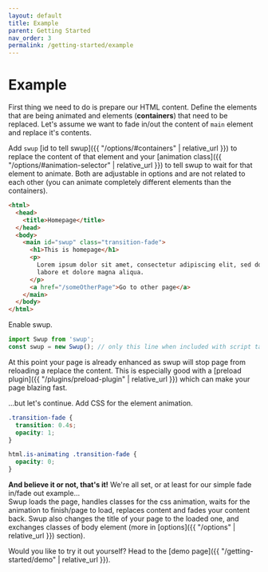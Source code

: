 ```yaml
---
layout: default
title: Example
parent: Getting Started
nav_order: 3
permalink: /getting-started/example
---
```

# Example
First thing we need to do is prepare our HTML content. 
Define the elements that are being animated and elements (**containers**) that need to be replaced.
Let's assume we want to fade in/out the content of `main` element and replace it's contents.

Add `swup` [id to tell swup]({{ "/options/#containers" | relative_url }}) to replace the content of that element
and your [animation class]({{ "/options/#animation-selector" | relative_url }}) to tell swup to wait for that element to animate.
Both are adjustable in options and are not related to each other (you can animate completely different elements than the containers).

```html
<html>
  <head>
    <title>Homepage</title>
  </head>
  <body>
    <main id="swup" class="transition-fade">
      <h1>This is homepage</h1>
      <p>
        Lorem ipsum dolor sit amet, consectetur adipiscing elit, sed do eiusmod tempor incididunt ut
        labore et dolore magna aliqua.
      </p>
      <a href="/someOtherPage">Go to other page</a>
    </main>
  </body>
</html>
```

Enable swup.

```javascript
import Swup from 'swup';
const swup = new Swup(); // only this line when included with script tag
```

At this point your page is already enhanced as swup will stop page from reloading a replace the content.
This is especially good with a [preload plugin]({{ "/plugins/preload-plugin" | relative_url }}) which can make your page blazing fast.

...but let's continue. Add CSS for the element animation.

```css
.transition-fade {
  transition: 0.4s;
  opacity: 1;
}

html.is-animating .transition-fade {
  opacity: 0;
}
```

**And believe it or not, that's it!**
We're all set, or at least for our simple fade in/fade out example…  
Swup loads the page, handles classes for the css animation, waits for the animation to finish/page to load, replaces content and fades your content back.
Swup also changes the title of your page to the loaded one, and exchanges classes of body element (more in [options]({{ "/options" | relative_url }}) section).

Would you like to try it out yourself? Head to the [demo page]({{ "/getting-started/demo" | relative_url }}).